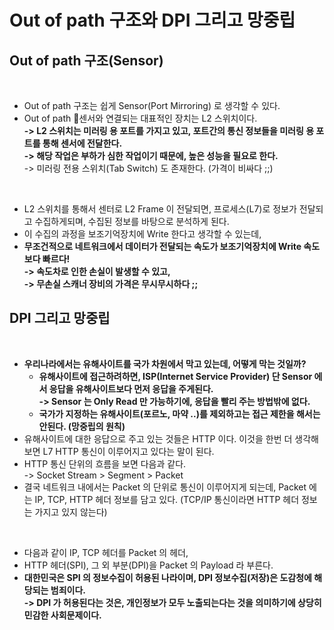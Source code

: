 # Out of path 구조와 DPI 그리고 망중립

## Out of path 구조(Sensor)

<figure><img src="../../../.gitbook/assets/스크린샷 2024-01-12 16.23.28.png" alt=""><figcaption></figcaption></figure>

* Out of path 구조는 쉽게 Sensor(Port Mirroring) 로 생각할 수 있다.
* Out of path 센서와 연결되는 대표적인 장치는 L2 스위치이다. \
  **-> L2 스위치는 미러링 용 포트를 가지고 있고, 포트간의 통신 정보들을 미러링 용 포트를 통해 센서에 전달한다.**\
  **-> 해당 작업은 부하가 심한 작업이기 때문에, 높은 성능을 필요로 한다.**\
  \-> 미러링 전용 스위치(Tab Switch) 도 존재한다. (가격이 비싸다 ;;)

<figure><img src="../../../.gitbook/assets/스크린샷 2024-01-12 17.09.01.png" alt=""><figcaption></figcaption></figure>

* L2 스위치를 통해서 센터로 L2 Frame 이 전달되면, 프로세스(L7)로 정보가 전달되고 수집하게되며, 수집된 정보를 바탕으로 분석하게 된다.&#x20;
* 이 수집의 과정을 보조기억장치에 Write 한다고 생각할 수 있는데,
* **무조건적으로 네트워크에서 데이터가 전달되는 속도가 보조기억장치에 Write 속도보다 빠르다!**\
  **-> 속도차로 인한 손실이 발생할 수 있고,** \
  **-> 무손실 스캐너 장비의 가격은 무시무시하다 ;;**

## DPI 그리고 망중립

<figure><img src="../../../.gitbook/assets/스크린샷 2024-01-12 16.43.07.png" alt=""><figcaption></figcaption></figure>

* **우리나라에서는 유해사이트를 국가 차원에서 막고 있는데, 어떻게 막는 것일까?**
  * **유해사이트에 접근하려하면, ISP(Internet Service Provider) 단 Sensor 에서 응답을 유해사이트보다 먼저 응답을 주게된다.** \
    **-> Sensor 는 Only Read 만 가능하기에, 응답을 빨리 주는 방법밖에 없다.**&#x20;
  * **국가가 지정하는 유해사이트(포르노, 마약 ..)를 제외하고는 접근 제한을 해서는 안된다. (망중립의 원칙)**
* 유해사이트에 대한 응답으로 주고 있는 것들은 HTTP 이다. 이것을 한번 더 생각해보면 L7 HTTP 통신이 이루어지고 있다는 말이 된다.
* HTTP 통신 단위의 흐름을 보면 다음과 같다.\
  \-> Socket Stream > Segment > Packet&#x20;
* 결국 네트워크 내에서는 Packet 의 단위로 통신이 이루어지게 되는데, Packet 에는 IP, TCP, HTTP 헤더 정보를 담고 있다. (TCP/IP 통신이라면 HTTP 헤더 정보는 가지고 있지 않는다)

<figure><img src="../../../.gitbook/assets/스크린샷 2024-01-12 16.58.26.png" alt=""><figcaption></figcaption></figure>

* 다음과 같이 IP, TCP 헤더를 Packet 의 헤더,&#x20;
* HTTP 헤더(SPI), 그 외 부분(DPI)을 Packet 의 Payload 라 부른다.&#x20;
* **대한민국은 SPI 의 정보수집이 허용된 나라이며, DPI 정보수집(저장)은 도감청에 해당되는 범죄이다.** \
  **-> DPI 가 허용된다는 것은, 개인정보가 모두 노출되는다는 것을 의미하기에 상당히 민감한 사회문제이다.**&#x20;

